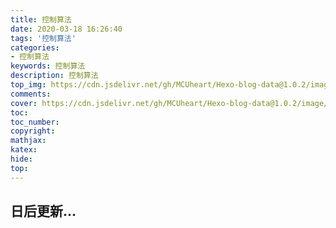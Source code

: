 ```yaml
---
title: 控制算法
date: 2020-03-18 16:26:40
tags: '控制算法'
categories: 
- 控制算法
keywords: 控制算法
description: 控制算法
top_img: https://cdn.jsdelivr.net/gh/MCUheart/Hexo-blog-data@1.0.2/image/top/post-top/控制算法-top.jpg
comments: 
cover: https://cdn.jsdelivr.net/gh/MCUheart/Hexo-blog-data@1.0.2/image/cover/post-cover/控制算法-cover.jpg
toc: 
toc_number: 
copyright: 
mathjax: 
katex: 
hide:
top: 
---
```


##  日后更新...